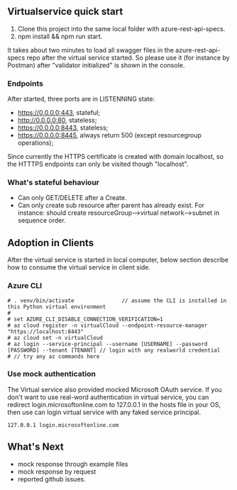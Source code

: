 ## Virtualservice quick start
1. Clone this project into the same local folder with azure-rest-api-specs.
2. npm install && npm run start.

It takes about two minutes to load all swagger files in the azure-rest-api-specs repo after the virtual service started. 
So please use it (for instance by Postman) after "validator initialized" is shown in the console.

### Endpoints
After started, three ports are in LISTENNING state:
+ https://0.0.0.0:443, stateful;
+ http://0.0.0.0:80, stateless;
+ https://0.0.0.0:8443, stateless;
+ https://0.0.0.0:8445, always return 500 (except resourcegroup operations);

Since currently the HTTPS certificate is created with domain localhost, so the HTTTPS endpoints can only be visited though "localhost".

### What's stateful behaviour
+ Can only GET/DELETE after a Create.
+ Can only create sub resource after parent has already exist. For instance: should create resourceGroup-->virtual network-->subnet in sequence order.

## Adoption in Clients
After the virtual service is started in local computer, below section describe how to consume the virtual service in client side. 

### Azure CLI
```
# . venv/bin/activate               // assume the CLI is installed in this Python virtual environment
# 
# set AZURE_CLI_DISABLE_CONNECTION_VERIFICATION=1
# az cloud register -n virtualCloud --endpoint-resource-manager "https://localhost:8443"
# az cloud set -n virtualCloud
# az login --service-principal --username [USERNAME] --password [PASSWORD] --tenant [TENANT] // login with any realworld credential
# // try any az commands here
```

### Use mock authentication
The Virtual service also provided mocked Microsoft OAuth service. If you don't want to use real-word authentication in virtual service, you can redirect login.microsoftonline.com to 127.0.0.1 in the hosts file in your OS, then use can login virtual service with any faked service principal.
``` (in C:\Windows\System32\drivers\etc\hosts for windows)
127.0.0.1 login.microsoftonline.com
```

## What's Next
+ mock response through example files
+ mock response by request
+ reported github issues.

